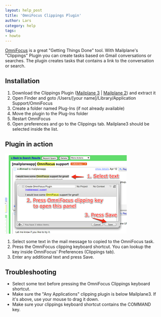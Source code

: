 ```yaml
---
layout: help_post
title: 'OmniFocus Clippings Plugin'
author: Lars
category: help
tags:
- howto
---
```


[OmniFocus](http://www.omnigroup.com/omnifocus) is a great "Getting Things Done" tool. With Mailplane's "Clippings" Plugin you can create tasks based on Gmail conversations or searches. The plugin creates tasks that contains a link to the conversation or search.

## Installation

1. Download the Clippings Plugin ([Mailplane 3](/assets/howto/2013-04-14-omnifocus-clippings-plugin/Mailplane3ClippingHandler.plugin.zip) | [Mailplane 2](/assets/howto/2013-04-14-omnifocus-clippings-plugin/MailplaneClippingHandler.plugin.zip)) and extract it
2. Open Finder and goto /Users/[your name]/Library/Application Support/OmniFocus
3. Create a folder named Plug-Ins (if not already available)
4. Move the plugin to the Plug-Ins folder
5. Restart OmniFocus
6. Open preferences and go to the Clippings tab. Mailplane3 should be selected inside the list.

## Plugin in action

![screenshot](/assets/howto/2013-04-14-omnifocus-clippings-plugin/omnifocus_clippings_normal.png)

1. Select some text in the mail message to copied to the OmniFocus task.
2. Press the OmniFocus clipping keyboard shortcut. You can lookup the key inside OmniFocus' Preferences (Clippings tab).
3. Enter any additional text and press Save.

## Troubleshooting

* Select some text before pressing the OmniFocus Clippings keyboard shortcut.
* Make sure the "Any Applications" clipping plugin is below Mailplane3. If it's above, use your mouse to drag it down.
* Make sure your clippings keyboard shortcut contains the COMMAND key.